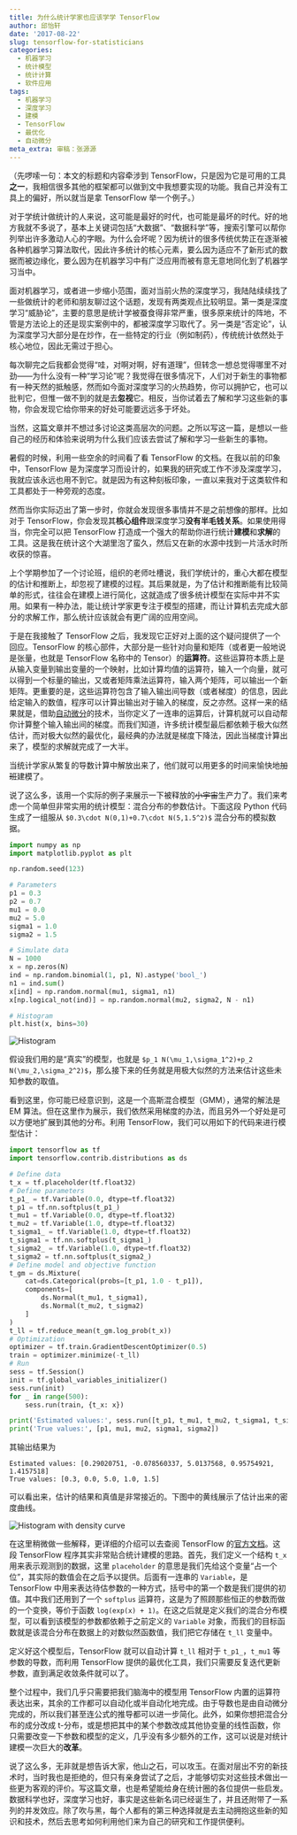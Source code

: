 ```yaml
---
title: 为什么统计学家也应该学学 TensorFlow
author: 邱怡轩
date: '2017-08-22'
slug: tensorflow-for-statisticians
categories:
  - 机器学习
  - 统计模型
  - 统计计算
  - 软件应用
tags:
  - 机器学习
  - 深度学习
  - 建模
  - TensorFlow
  - 最优化
  - 自动微分
meta_extra: 审稿：张源源
---
```


（先啰嗦一句：本文的标题和内容牵涉到 TensorFlow，只是因为它是可用的工具**之一**，我相信很多其他的框架都可以做到文中我想要实现的功能。我自己并没有工具上的偏好，所以就当是拿 TensorFlow 举一个例子。）

对于学统计做统计的人来说，这可能是最好的时代，也可能是最坏的时代。好的地方我就不多说了，基本上关键词包括“大数据”、“数据科学”等，搜索引擎可以帮你列举出许多激动人心的字眼。为什么会坏呢？因为统计的很多传统优势正在逐渐被各种机器学习算法取代，因此许多统计的核心元素，要么因为适应不了新形式的数据而被边缘化，要么因为在机器学习中有广泛应用而被有意无意地同化到了机器学习当中。

面对机器学习，或者进一步缩小范围，面对当前火热的深度学习，我陆陆续续找了一些做统计的老师和朋友聊过这个话题，发现有两类观点比较明显。第一类是深度学习“威胁论”，主要的意思是统计学被蚕食得非常严重，很多原来统计的阵地，不管是方法论上的还是现实案例中的，都被深度学习取代了。另一类是“否定论”，认为深度学习大部分是在炒作，在一些特定的行业（例如制药），传统统计依然处于核心地位，因此无需过于担心。

每次聊完之后我都会觉得“哇，对啊对啊，好有道理”，但转念一想总觉得哪里不对劲——为什么没有一种“学习论”呢？我觉得在很多情况下，人们对于新生的事物都有一种天然的抵触感，然而如今面对深度学习的火热趋势，你可以拥护它，也可以批判它，但惟一做不到的就是去**忽视**它。相反，当你试着去了解和学习这些新的事物，你会发现它给你带来的好处可能要远远多于坏处。

当然，这篇文章并不想过多讨论这类高层次的问题。之所以写这一篇，是想以一些自己的经历和体验来说明为什么我们应该去尝试了解和学习一些新生的事物。

<!-- more -->

暑假的时候，利用一些空余的时间看了看 TensorFlow 的文档。在我以前的印象中，TensorFlow 是为深度学习而设计的，如果我的研究或工作不涉及深度学习，我就应该永远也用不到它。就是因为有这种刻板印象，一直以来我对于这类软件和工具都处于一种旁观的态度。

然而当你实际迈出了第一步时，你就会发现很多事情并不是之前想像的那样。比如对于 TensorFlow，你会发现其**核心组件**跟深度学习**没有半毛钱关系**。如果使用得当，你完全可以把 TensorFlow 打造成一个强大的帮助你进行统计**建模**和**求解**的工具。这是我在统计这个大湖里泡了蛮久，然后又在新的水源中找到一片活水时所收获的惊喜。

上个学期参加了一个讨论班，组织的老师吐槽说，我们学统计的，重心大都在模型的估计和推断上，却忽视了建模的过程。其后果就是，为了估计和推断能有比较简单的形式，往往会在建模上进行简化，这就造成了很多统计模型在实际中并不实用。如果有一种办法，能让统计学家更专注于模型的搭建，而让计算机去完成大部分的求解工作，那么统计应该就会有更广阔的应用空间。

于是在我接触了 TensorFlow 之后，我发现它正好对上面的这个疑问提供了一个回应。TensorFlow 的核心部件，大部分是一些针对向量和矩阵（或者更一般地说是张量，也就是 TensorFlow 名称中的 Tensor）的**运算符**。这些运算符本质上是从输入变量到输出变量的一个映射，比如计算均值的运算符，输入一个向量，就可以得到一个标量的输出，又或者矩阵乘法运算符，输入两个矩阵，可以输出一个新矩阵。更重要的是，这些运算符包含了输入输出间导数（或者梯度）的信息，因此给定输入的数值，程序可以计算出输出对于输入的梯度，反之亦然。这样一来的结果就是，借助[自动微分](https://en.wikipedia.org/wiki/Automatic_differentiation)的技术，当你定义了一连串的运算后，计算机就可以自动帮你计算整个输入输出间的梯度。而我们知道，许多统计模型最后都依赖于极大似然估计，而对极大似然的最优化，最经典的办法就是梯度下降法，因此当梯度计算出来了，模型的求解就完成了一大半。

当统计学家从繁复的导数计算中解放出来了，他们就可以用更多的时间来愉快地~~加班~~建模了。

说了这么多，该用一个实际的例子来展示一下被释放的~~小宇宙~~生产力了。我们来考虑一个简单但非常实用的统计模型：混合分布的参数估计。下面这段 Python 代码生成了一组服从 `$0.3\cdot N(0,1)+0.7\cdot N(5,1.5^2)$` 混合分布的模拟数据。

```python
import numpy as np
import matplotlib.pyplot as plt

np.random.seed(123)

# Parameters
p1 = 0.3
p2 = 0.7
mu1 = 0.0
mu2 = 5.0
sigma1 = 1.0
sigma2 = 1.5

# Simulate data
N = 1000
x = np.zeros(N)
ind = np.random.binomial(1, p1, N).astype('bool_')
n1 = ind.sum()
x[ind] = np.random.normal(mu1, sigma1, n1)
x[np.logical_not(ind)] = np.random.normal(mu2, sigma2, N - n1)

# Histogram
plt.hist(x, bins=30)
```

![Histogram](https://uploads.cosx.org/2017/08/mixture_hist.png)

假设我们用的是“真实”的模型，也就是 `$p_1 N(\mu_1,\sigma_1^2)+p_2 N(\mu_2,\sigma_2^2)$`，那么接下来的任务就是用极大似然的方法来估计这些未知参数的取值。

看到这里，你可能已经意识到，这是一个高斯混合模型（GMM），通常的解法是 EM 算法。但在这里作为展示，我们依然采用梯度的办法，而且另外一个好处是可以方便地扩展到其他的分布。利用 TensorFlow，我们可以用如下的代码来进行模型估计：

```python
import tensorflow as tf
import tensorflow.contrib.distributions as ds

# Define data
t_x = tf.placeholder(tf.float32)
# Define parameters
t_p1_ = tf.Variable(0.0, dtype=tf.float32)
t_p1 = tf.nn.softplus(t_p1_)
t_mu1 = tf.Variable(0.0, dtype=tf.float32)
t_mu2 = tf.Variable(1.0, dtype=tf.float32)
t_sigma1_ = tf.Variable(1.0, dtype=tf.float32)
t_sigma1 = tf.nn.softplus(t_sigma1_)
t_sigma2_ = tf.Variable(1.0, dtype=tf.float32)
t_sigma2 = tf.nn.softplus(t_sigma2_)
# Define model and objective function
t_gm = ds.Mixture(
    cat=ds.Categorical(probs=[t_p1, 1.0 - t_p1]),
    components=[
        ds.Normal(t_mu1, t_sigma1),
        ds.Normal(t_mu2, t_sigma2)
    ]
)
t_ll = tf.reduce_mean(t_gm.log_prob(t_x))
# Optimization
optimizer = tf.train.GradientDescentOptimizer(0.5)
train = optimizer.minimize(-t_ll)
# Run
sess = tf.Session()
init = tf.global_variables_initializer()
sess.run(init)
for _ in range(500):
    sess.run(train, {t_x: x})

print('Estimated values:', sess.run([t_p1, t_mu1, t_mu2, t_sigma1, t_sigma2]))
print('True values:', [p1, mu1, mu2, sigma1, sigma2])
```

其输出结果为

```
Estimated values: [0.29020751, -0.078560337, 5.0137568, 0.95754921, 1.4157518]
True values: [0.3, 0.0, 5.0, 1.0, 1.5]
```

可以看出来，估计的结果和真值是非常接近的。下图中的黄线展示了估计出来的密度曲线。

![Histogram with density curve](https://uploads.cosx.org/2017/08/mixture_hist_den.png)

在这里稍微做一些解释，更详细的介绍可以去查阅 TensorFlow 的[官方文档](https://www.TensorFlow.org/get_started/get_started)。这段 TensorFlow 程序其实非常贴合统计建模的思路。首先，我们定义一个结构 `t_x` 用来表示观测到的数据，这里 `placeholder` 的意思是我们先给这个变量“占一个位”，其实际的数值会在之后予以提供。后面有一连串的 `Variable`，是 TensorFlow 中用来表达待估参数的一种方式，括号中的第一个数是我们提供的初值。其中我们还用到了一个 `softplus` 运算符，这是为了照顾那些恒正的参数而做的一个变换，等价于函数 `log(exp(x) + 1)`。在这之后就是定义我们的混合分布模型，可以看到该模型的参数都依赖于之前定义的 `Variable` 对象，而我们的目标函数就是该混合分布在数据上的对数似然函数值，我们把它存储在 `t_ll` 变量中。

定义好这个模型后，TensorFlow 就可以自动计算 `t_ll` 相对于 `t_p1_`，`t_mu1` 等参数的导数，而利用 TensorFlow 提供的最优化工具，我们只需要反复迭代更新参数，直到满足收敛条件就可以了。

整个过程中，我们几乎只需要把我们脑海中的模型用 TensorFlow 内置的运算符表达出来，其余的工作都可以自动化或半自动化地完成。由于导数也是由自动微分完成的，所以我们甚至连公式的推导都可以进一步简化。此外，如果你想把混合分布的成分改成 t-分布，或是想把其中的某个参数改成其他协变量的线性函数，你只需要改变一下参数和模型的定义，几乎没有多少额外的工作，这可以说是对统计建模一次巨大的**改革**。

说了这么多，无非就是想告诉大家，他山之石，可以攻玉。在面对层出不穷的新技术时，当时我也是拒绝的，但只有亲身尝试了之后，才能够切实对这些技术做出一些更为客观的评价。写这篇文章，也是希望能给身在统计圈的各位提供一些启发。数据科学也好，深度学习也好，事实是这些新名词已经诞生了，并且还附带了一系列的并发效应。除了吹与黑，每个人都有的第三种选择就是去主动拥抱这些新的知识和技术，然后去思考如何利用他们来为自己的研究和工作提供便利。

